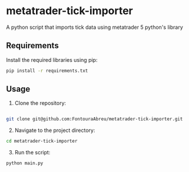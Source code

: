 # metatrader-tick-importer

A python script that imports tick data using metatrader 5 python's library

## Requirements

Install the required libraries using pip:

```bash
pip install -r requirements.txt
```

## Usage

1. Clone the repository:

```bash

git clone git@github.com:FontouraAbreu/metatrader-tick-importer.git
```

2. Navigate to the project directory:

```bash
cd metatrader-tick-importer
```

3. Run the script:

```bash
python main.py
```
